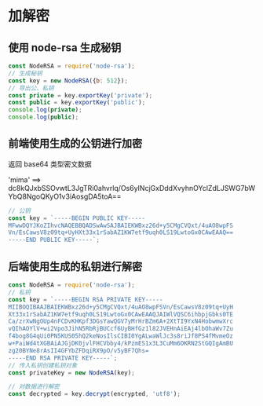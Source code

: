 # 加解密

## 使用 node-rsa 生成秘钥

```js
const NodeRSA = require('node-rsa');
// 生成秘钥
const key = new NodeRSA({b: 512});
// 导出公、私钥
const private = key.exportKey('private');
const public = key.exportKey('public');
console.log(private);
console.log(public);
```

## 前端使用生成的公钥进行加密

返回 base64 类型密文数据

'mima' ==> dc8kQJxbSSOvwtL3JgTRi0ahvrlq/Os6yINcjGxDddXvyhnOYclZdLJSWG7bWYbQ8NgoQKyO1v3iAosgDA5toA==

```js
// 公钥
const key = `-----BEGIN PUBLIC KEY-----
MFwwDQYJKoZIhvcNAQEBBQADSwAwSAJBAIEKWBxz26d+y5CMgCVQxt/4uAO8wpFS
Vn/EsCawsV8z09tq+UyHXt33x1rSabAZ1KW7etf9uqh0LS19LwtoGx0CAwEAAQ==
-----END PUBLIC KEY-----`;
```

## 后端使用生成的私钥进行解密

```js
const NodeRSA = require('node-rsa');
// 私钥
const key = `-----BEGIN RSA PRIVATE KEY-----
MIIBOQIBAAJBAIEKWBxz26d+y5CMgCVQxt/4uAO8wpFSVn/EsCawsV8z09tq+UyH
Xt33x1rSabAZ1KW7etf9uqh0LS19LwtoGx0CAwEAAQJAIWlVQSC6ihbpjGbks0TE
Ca/zrXwNgOUp4nFCDvKHKpf3DGsYawQGV7yMrHrBZm6A+2XtTI9YxN4HobwmwXrc
vQIhAOYlV+wi2Vpo3JihN5RbRjBUCcf6UyBHfGz1l82JVEHnAiEAj4lbOhaWv7Zu
f4bog8G4qUi0PN5KUS05hQ2keNosIlsCIBI0YgALwaWlJc3s8riJf8PS4fMvmeOz
w+PaiWd4tXGBAiAJGjDK0jvlFHCVbby4/kPzmES1x3L3CuMm6OKRN2StGQIgAmBU
zg20BYNe8rAsII4GFYbZFDqiRX9pO/v5yBF7Qhs=
-----END RSA PRIVATE KEY-----`;
// 传入私钥创建私钥对象
const privateKey = new NodeRSA(key);

// 对数据进行解密
const decrypted = key.decrypt(encrypted, 'utf8');
```
